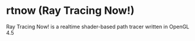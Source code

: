 # rtnow (Ray Tracing Now!)

Ray Tracing Now! is a realtime shader-based path tracer written in OpenGL 4.5